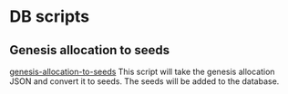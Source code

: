# DB scripts

## Genesis allocation to seeds

[genesis-allocation-to-seeds](./genesis-allocation-to-seeds/README.md)
This script will take the genesis allocation JSON and convert it to seeds. The seeds will be added to the database.
